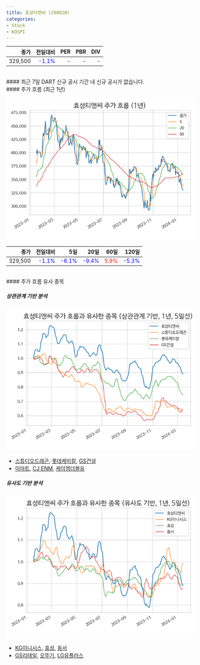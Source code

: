 ```yaml
---
title: 효성티앤씨 (298020)
categories:
- Stock
- KOSPI
---
```


|**종가**|**전일대비**|**PER**|**PBR**|**DIV**|
|---:|-------:|--:|--:|--:|
|329,500|<span style="color: blue">-1.1%</span>|-|-|-|

<!-- more -->

<br>
#### 최근 7일 DART 신규 공시
기간 내 신규 공시가 없습니다.

<br>
#### 주가 흐름 (최근 1년)

![298020](/assets/images/stock/298020.png)

|**종가**|**전일대비**|**5일**|**20일**|**60일**|**120일**|
|---:|-------:|--:|---:|---:|----:|
|329,500|<span style="color: blue">-1.1%</span>|<span style="color: blue">-6.1%</span>|<span style="color: blue">-9.4%</span>|<span style="color: red">5.9%</span>|<span style="color: blue">-5.3%</span>|

<br>
#### 주가 흐름 유사 종목

##### 상관관계 기반 분석

![298020](/assets/images/stock/298020_corr.png)
- [스튜디오드래곤](/253450/), [롯데케미칼](/011170/), [GS건설](/006360/)
- [이마트](/139480/), [CJ ENM](/035760/), [케이엠더블유](/032500/)

##### 유사도 기반 분석

![298020](/assets/images/stock/298020_sim.png)
- [KG이니시스](/035600/), [효성](/004800/), [동서](/026960/)
- [GS리테일](/007070/), [오뚜기](/007310/), [LG유플러스](/032640/)